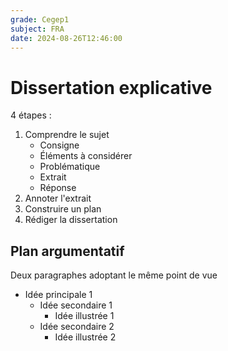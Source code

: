 ```yaml
---
grade: Cegep1
subject: FRA
date: 2024-08-26T12:46:00
---
```


# Dissertation explicative

4 étapes :

1. Comprendre le sujet
	- Consigne
	- Éléments à considérer
	- Problématique
	- Extrait
	- Réponse
1. Annoter l'extrait
2. Construire un plan
3. Rédiger la dissertation

## Plan argumentatif

Deux paragraphes adoptant le même point de vue

- Idée principale 1
	- Idée secondaire 1
		- Idée illustrée 1
	- Idée secondaire 2
		- Idée illustrée 2